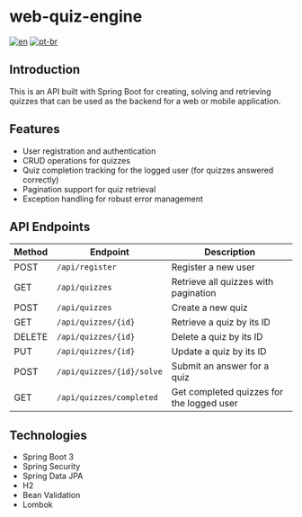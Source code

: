# web-quiz-engine

[![en](https://img.shields.io/badge/lang-en-red.svg)](https://github.com/douglasdotv/web-quiz-engine/blob/master/README.md)
[![pt-br](https://img.shields.io/badge/lang-pt--br-green.svg)](https://github.com/douglasdotv/web-quiz-engine/blob/master/README.pt-br.md)

## Introduction
This is an API built with Spring Boot for creating, solving and retrieving quizzes that can be used as the backend for a web or mobile application.

## Features
- User registration and authentication
- CRUD operations for quizzes
- Quiz completion tracking for the logged user (for quizzes answered correctly)
- Pagination support for quiz retrieval
- Exception handling for robust error management

## API Endpoints

| Method | Endpoint                 | Description                                |
| ------ | ------------------------ | ------------------------------------------ |
| POST   | `/api/register`          | Register a new user                        |
| GET    | `/api/quizzes`           | Retrieve all quizzes with pagination       |
| POST   | `/api/quizzes`           | Create a new quiz                          |
| GET    | `/api/quizzes/{id}`      | Retrieve a quiz by its ID                  |
| DELETE | `/api/quizzes/{id}`      | Delete a quiz by its ID                    |
| PUT    | `/api/quizzes/{id}`      | Update a quiz by its ID                    |
| POST   | `/api/quizzes/{id}/solve`| Submit an answer for a quiz                |
| GET    | `/api/quizzes/completed` | Get completed quizzes for the logged user  |

## Technologies
- Spring Boot 3
- Spring Security
- Spring Data JPA
- H2
- Bean Validation
- Lombok
